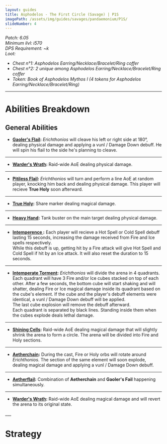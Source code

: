 ```yaml
---
layout: guides
title: Asphodelos - The First Circle (Savage) | P1S
imagePath: /assets/img/guides/savages/pandaemonium/P1S/
slideNumber: 4
---
```


*Patch: 6.05  
Minimum ilvl: i570  
DPS Requirement: ~k  
Loot:*
+ *Chest n°1: Asphodelos Earring/Necklace/Bracelet/Ring coffer*
+ *Chest n°2: 2 unique among Asphodelos Earring/Necklace/Bracelet/Ring coffer*
+ *Token: Book of Asphodelos Mythos I (4 tokens for Asphodelos Earring/Necklace/Bracelet/Ring)*

___

<h1><a id="Abilities Breakdown">Abilities Breakdown</a></h1>

<div class="guideSection" markdown="1">
<h2><a id="ABGeneral Abilities">General Abilities</a></h2>

+  **<ins>Gaoler's Flail</ins>:**
*Erichthonios* will cleave his left or right side at 180°, dealing <span class="phys">physical damage</span> and applying a <span class="debuff">vunl / Damage Down</span> debuff. He will spin his flail to the side he's planning to cleave.

___

+ **<ins>Warder's Wrath</ins>:**
Raid-wide AoE dealing <span class="phys">physical damage</span>.

___

+  **<ins>Pitiless Flail</ins>:**
*Erichthonios* will turn and perform a line AoE at random player, knocking him back and dealing <span class="phys">physical damage</span>. This player will recieve **True Holy** soon afterward.

___

+ **<ins>True Holy</ins>:**
Share marker dealing <span class="magic">magical damage</span>.

___

+ **<ins>Heavy Hand</ins>:**
Tank buster on the main target dealing <span class="phys">physical damage</span>.

___

+ **<ins>Intemperence </ins>:**
Each player will recieve a <span class="speDebuff">Hot Spell</span> or <span class="speDebuff">Cold Spell</span> debuff lasting 15 seconds, increasing the damage received from Fire and Ice spells  respectively.  
While this debuff is up, getting hit by a Fire attack will give <span class="speDebuff">Hot Spell</span> and <span class="speDebuff">Cold Spell</span> if hit by an Ice attack. It will also reset the duration to 15 seconds.

___

+ **<ins>Intemperate Torment</ins>:**
*Erichthonios* will divide the arena in 4 quadrants. Each quadrant will have 3 Fire and/or Ice cubes stacked on top of each other. After a few seconds, the bottom cube will start shaking and will shatter, dealing Fire or Ice <span class="magic">magical damage</span> inside its quadrant based on the cube's element. If the cube and the player's debuff elements were identical, a <span class="debuff">vunl / Damage Down</span> debuff will be applied.  
The last cube explosion will remove the debuff afterward.  
Each quadrant is separated by black lines. Standing inside them when the cubes explode deals lethal damage.

___

+ **<ins>Shining Cells</ins>:**
Raid-wide AoE dealing <span class="magic">magical damage</span> that will slightly shrink the arena to form a circle. The arena will be divided into Fire and Holy sections.

___

+ **<ins>Aetherchain</ins>:**
During the cast, Fire or Holy orbs will rotate around *Erichthonios*. The section of the same element will soon explode, dealing <span class="magic">magical damage</span> and applying a <span class="debuff">vunl / Damage Down</span> debuff.

___

+ **<ins>Aetherflail</ins>:**
Combination of **Aetherchain** and **Gaoler's Fail** happening simultaneously.

___

+ **<ins>Warder's Wrath</ins>:**
Raid-wide AoE dealing <span class="magic">magical damage</span> and will revert the arena to its original state.

</div>
___
<h1><a id="Strategy">Strategy</a></h1>

<div class="guideSection" markdown="1">
<a id="SPhase 1"></a>

</div>


